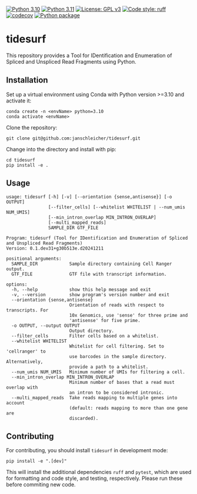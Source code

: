 [![Python 3.10](https://img.shields.io/badge/python-3.10-blue.svg)](https://www.python.org/downloads/release/python-31015/)
[![Python 3.11](https://img.shields.io/badge/python-3.11-blue.svg)](https://www.python.org/downloads/release/python-31110/)
[![License: GPL v3](https://img.shields.io/badge/License-GPLv3-blue.svg)](https://www.gnu.org/licenses/gpl-3.0)
[![Code style: ruff](https://img.shields.io/badge/code%20style-ruff-red)](https://github.com/astral-sh/ruff)
[![codecov](https://codecov.io/gh/janschleicher/tidesurf/branch/main/graph/badge.svg?token=dMenu3eZkX)](https://codecov.io/gh/janschleicher/tidesurf)
[![Python package](https://github.com/janschleicher/tidesurf/actions/workflows/python-package.yml/badge.svg?branch=main)](https://github.com/janschleicher/tidesurf/actions/workflows/python-package.yml)

# tidesurf

This repository provides a Tool for IDentification and Enumeration of Spliced and Unspliced Read Fragments using Python.

## Installation

Set up a virtual environment using Conda with Python version >=3.10 and activate it:

    conda create -n <envName> python=3.10
    conda activate <envName>

Clone the repository:

    git clone git@github.com:janschleicher/tidesurf.git

Change into the directory and install with pip:
    
    cd tidesurf
    pip install -e .

## Usage

```
usage: tidesurf [-h] [-v] [--orientation {sense,antisense}] [-o OUTPUT]
                [--filter_cells] [--whitelist WHITELIST | --num_umis NUM_UMIS]
                [--min_intron_overlap MIN_INTRON_OVERLAP]
                [--multi_mapped_reads]
                SAMPLE_DIR GTF_FILE

Program: tidesurf (Tool for IDentification and Enumeration of Spliced and Unspliced Read Fragments)
Version: 0.1.dev31+g30b513e.d20241211

positional arguments:
  SAMPLE_DIR            Sample directory containing Cell Ranger output.
  GTF_FILE              GTF file with transcript information.

options:
  -h, --help            show this help message and exit
  -v, --version         show program's version number and exit
  --orientation {sense,antisense}
                        Orientation of reads with respect to transcripts. For
                        10x Genomics, use 'sense' for three prime and
                        'antisense' for five prime.
  -o OUTPUT, --output OUTPUT
                        Output directory.
  --filter_cells        Filter cells based on a whitelist.
  --whitelist WHITELIST
                        Whitelist for cell filtering. Set to 'cellranger' to
                        use barcodes in the sample directory. Alternatively,
                        provide a path to a whitelist.
  --num_umis NUM_UMIS   Minimum number of UMIs for filtering a cell.
  --min_intron_overlap MIN_INTRON_OVERLAP
                        Minimum number of bases that a read must overlap with
                        an intron to be considered intronic.
  --multi_mapped_reads  Take reads mapping to multiple genes into account
                        (default: reads mapping to more than one gene are
                        discarded).
```

## Contributing

For contributing, you should install `tidesurf` in development mode:

    pip install -e ".[dev]"

This will install the additional dependencies `ruff` and `pytest`, which are used for formatting and code style, and testing, respectively.
Please run these before commiting new code.